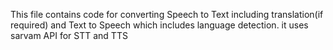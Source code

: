 This file contains code for converting Speech to Text including translation(if required) and Text to Speech which includes language detection. 
it uses sarvam API for STT and TTS

